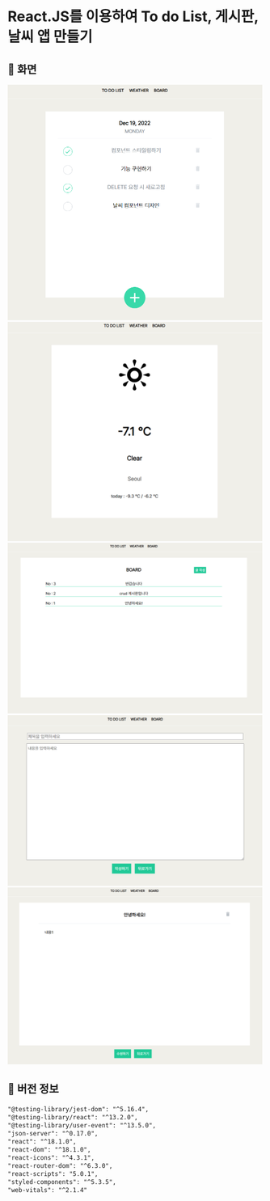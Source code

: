 # React.JS를 이용하여 To do List, 게시판, 날씨 앱 만들기

## 📌 화면

![main](/src/img/between1.png)
![main](/src/img/between2.png)
![main](/src/img/between3.png)
![main](/src/img/between4.png)
![main](/src/img/between5.png)

## 📌 버전 정보

    "@testing-library/jest-dom": "^5.16.4",
    "@testing-library/react": "^13.2.0",
    "@testing-library/user-event": "^13.5.0",
    "json-server": "^0.17.0",
    "react": "^18.1.0",
    "react-dom": "^18.1.0",
    "react-icons": "^4.3.1",
    "react-router-dom": "^6.3.0",
    "react-scripts": "5.0.1",
    "styled-components": "^5.3.5",
    "web-vitals": "^2.1.4"
